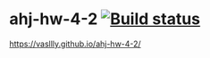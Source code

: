 # ahj-hw-4-2 [![Build status](https://ci.appveyor.com/api/projects/status/12wi4rm3df1e24wf?svg=true)](https://ci.appveyor.com/project/vasllly/ahj-hw-4-2)
https://vasllly.github.io/ahj-hw-4-2/